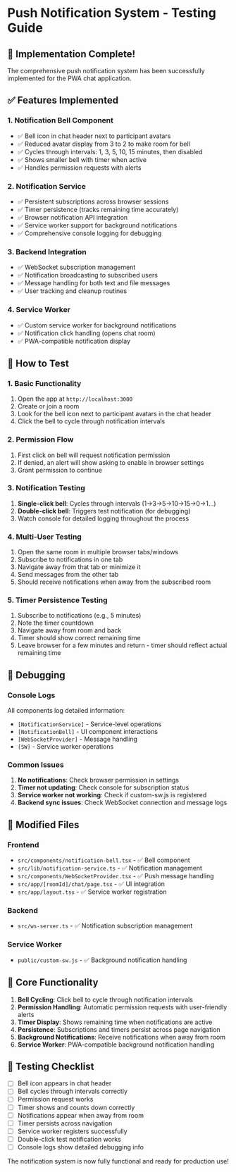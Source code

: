 # Push Notification System - Testing Guide

## 🚀 Implementation Complete!

The comprehensive push notification system has been successfully implemented for the PWA chat application.

## ✅ Features Implemented

### 1. **Notification Bell Component**
- ✅ Bell icon in chat header next to participant avatars
- ✅ Reduced avatar display from 3 to 2 to make room for bell
- ✅ Cycles through intervals: 1, 3, 5, 10, 15 minutes, then disabled
- ✅ Shows smaller bell with timer when active
- ✅ Handles permission requests with alerts

### 2. **Notification Service**
- ✅ Persistent subscriptions across browser sessions
- ✅ Timer persistence (tracks remaining time accurately)
- ✅ Browser notification API integration
- ✅ Service worker support for background notifications
- ✅ Comprehensive console logging for debugging

### 3. **Backend Integration**
- ✅ WebSocket subscription management
- ✅ Notification broadcasting to subscribed users
- ✅ Message handling for both text and file messages
- ✅ User tracking and cleanup routines

### 4. **Service Worker**
- ✅ Custom service worker for background notifications
- ✅ Notification click handling (opens chat room)
- ✅ PWA-compatible notification display

## 🧪 How to Test

### 1. **Basic Functionality**
1. Open the app at `http://localhost:3000`
2. Create or join a room
3. Look for the bell icon next to participant avatars in the chat header
4. Click the bell to cycle through notification intervals

### 2. **Permission Flow**
1. First click on bell will request notification permission
2. If denied, an alert will show asking to enable in browser settings
3. Grant permission to continue

### 3. **Notification Testing**
1. **Single-click bell**: Cycles through intervals (1→3→5→10→15→0→1...)
2. **Double-click bell**: Triggers test notification (for debugging)
3. Watch console for detailed logging throughout the process

### 4. **Multi-User Testing**
1. Open the same room in multiple browser tabs/windows
2. Subscribe to notifications in one tab
3. Navigate away from that tab or minimize it
4. Send messages from the other tab
5. Should receive notifications when away from the subscribed room

### 5. **Timer Persistence Testing**
1. Subscribe to notifications (e.g., 5 minutes)
2. Note the timer countdown
3. Navigate away from room and back
4. Timer should show correct remaining time
5. Leave browser for a few minutes and return - timer should reflect actual remaining time

## 🔧 Debugging

### Console Logs
All components log detailed information:
- `[NotificationService]` - Service-level operations
- `[NotificationBell]` - UI component interactions  
- `[WebSocketProvider]` - Message handling
- `[SW]` - Service worker operations

### Common Issues
1. **No notifications**: Check browser permission in settings
2. **Timer not updating**: Check console for subscription status
3. **Service worker not working**: Check if custom-sw.js is registered
4. **Backend sync issues**: Check WebSocket connection and message logs

## 📁 Modified Files

### Frontend
- `src/components/notification-bell.tsx` - ✅ Bell component
- `src/lib/notification-service.ts` - ✅ Notification management
- `src/components/WebSocketProvider.tsx` - ✅ Push message handling
- `src/app/[roomId]/chat/page.tsx` - ✅ UI integration
- `src/app/layout.tsx` - ✅ Service worker registration

### Backend
- `src/ws-server.ts` - ✅ Notification subscription management

### Service Worker
- `public/custom-sw.js` - ✅ Background notification handling

## 🎯 Core Functionality

1. **Bell Cycling**: Click bell to cycle through notification intervals
2. **Permission Handling**: Automatic permission requests with user-friendly alerts
3. **Timer Display**: Shows remaining time when notifications are active
4. **Persistence**: Subscriptions and timers persist across page navigation
5. **Background Notifications**: Receive notifications when away from room
6. **Service Worker**: PWA-compatible background notification handling

## 🚨 Testing Checklist

- [ ] Bell icon appears in chat header
- [ ] Bell cycles through intervals correctly
- [ ] Permission request works
- [ ] Timer shows and counts down correctly
- [ ] Notifications appear when away from room
- [ ] Timer persists across navigation
- [ ] Service worker registers successfully
- [ ] Double-click test notification works
- [ ] Console logs show detailed debugging info

The notification system is now fully functional and ready for production use!
